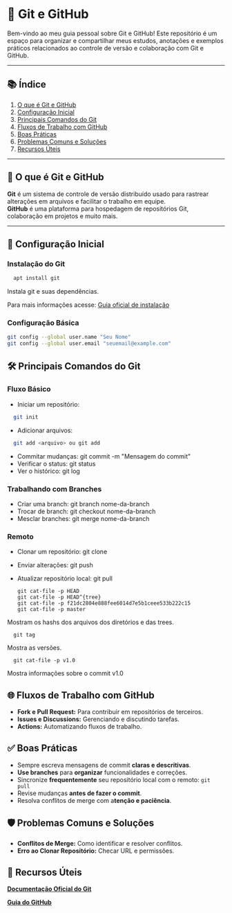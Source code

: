 # 🚀 Git e GitHub

Bem-vindo ao meu guia pessoal sobre Git e GitHub! Este repositório é um espaço para organizar e compartilhar meus estudos, anotações e exemplos práticos relacionados ao controle de versão e colaboração com Git e GitHub.

---

## 📚 Índice

1. [O que é Git e GitHub](#o-que-é-git-e-github)
2. [Configuração Inicial](#configuração-inicial)
3. [Principais Comandos do Git](#principais-comandos-do-git)
4. [Fluxos de Trabalho com GitHub](#fluxos-de-trabalho-com-github)
5. [Boas Práticas](#boas-práticas)
6. [Problemas Comuns e Soluções](#problemas-comuns-e-soluções)
7. [Recursos Úteis](#recursos-úteis)

---

## 🧐 O que é Git e GitHub

**Git** é um sistema de controle de versão distribuído usado para rastrear alterações em arquivos e facilitar o trabalho em equipe.  
**GitHub** é uma plataforma para hospedagem de repositórios Git, colaboração em projetos e muito mais.

---

## 🔧 Configuração Inicial

### Instalação do Git
```Bash
  apt install git
```
Instala git e suas dependências.

Para mais informações acesse: [Guia oficial de instalação](https://git-scm.com/book/en/v2/Getting-Started-Installing-Git)

### Configuração Básica
```bash
git config --global user.name "Seu Nome"
git config --global user.email "seuemail@example.com"
```

## 🛠️ Principais Comandos do Git
### Fluxo Básico
- Iniciar um repositório:
```bash
  git init
```
- Adicionar arquivos:
```bash
  git add <arquivo> ou git add
```
- Commitar mudanças: git commit -m "Mensagem do commit"
- Verificar o status: git status
- Ver o histórico: git log

### Trabalhando com Branches
- Criar uma branch: git branch nome-da-branch
- Trocar de branch: git checkout nome-da-branch
- Mesclar branches: git merge nome-da-branch

### Remoto
- Clonar um repositório: git clone <url>
- Enviar alterações: git push
- Atualizar repositório local: git pull

      git cat-file -p HEAD
      git cat-file -p HEAD^{tree}
      git cat-file -p f21dc2804e888fee6014d7e5b1ceee533b222c15
      git cat-file -p master
Mostram os hashs dos arquivos dos diretórios e das trees.

      git tag
Mostra as versões.

      git cat-file -p v1.0
Mostra informações sobre o commit v1.0 

## 🌐 Fluxos de Trabalho com GitHub
- **Fork e Pull Request:** Para contribuir em repositórios de terceiros.
- **Issues e Discussions:** Gerenciando e discutindo tarefas.
- **Actions:** Automatizando fluxos de trabalho.

## ✅ Boas Práticas
- Sempre escreva mensagens de commit **claras e descritivas**.
- **Use branches** para **organizar** funcionalidades e correções.
- Sincronize **frequentemente** seu repositório local com o remoto: ` git pull `
- Revise mudanças **antes de fazer o commit**.
- Resolva conflitos de merge com a**tenção e paciência**.

## 🛡️ Problemas Comuns e Soluções
- **Conflitos de Merge:** Como identificar e resolver conflitos.
- **Erro ao Clonar Repositório:** Checar URL e permissões.

## 🌟 Recursos Úteis
[**Documentação Oficial do Git**](https://git-scm.com/doc)

[**Guia do GitHub**](https://docs.github.com/pt)
